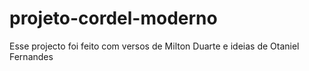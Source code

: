 # projeto-cordel-moderno
 Esse projecto foi feito com versos de Milton Duarte e ideias de Otaniel Fernandes
